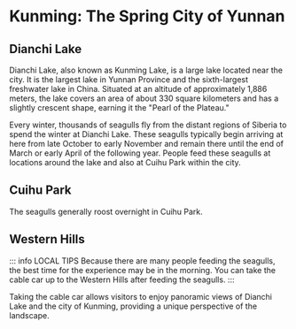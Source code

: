 # Kunming: The Spring City of Yunnan

## Dianchi Lake

Dianchi Lake, also known as Kunming Lake, is a large lake located near the city. It is the largest lake in Yunnan Province and the sixth-largest freshwater lake in China. Situated at an altitude of approximately 1,886 meters, the lake covers an area of about 330 square kilometers and has a slightly crescent shape, earning it the "Pearl of the Plateau."

Every winter, thousands of seagulls fly from the distant regions of Siberia to spend the winter at Dianchi Lake. These seagulls typically begin arriving at here from late October to early November and remain there until the end of March or early April of the following year. People feed these seagulls at locations around the lake and also at Cuihu Park within the city.

## Cuihu Park

The seagulls generally roost overnight in Cuihu Park.

<YouTube link="https://youtu.be/4NXieWrJLKM?si=TanaHwOKEAvgFwKf&t=1104">
<template #cover><img src="../../assets/youtube/china-is-collapsing-we-dont-think-so.jpg" /></template>
<template #title>China is Collapsing? We Don't Think so...</template>
<template #author>Two Mad Explorers</template>
<template #description>We receive messages and comments every day about how "China is falling apart" or "China is collapsing" but we find that the more we explore China, the more we find that this is simply not the truth.</template>
</YouTube>

## Western Hills

::: info LOCAL TIPS
Because there are many people feeding the seagulls, the best time for the experience may be in the morning. You can take the cable car up to the Western Hills after feeding the seagulls.
:::

Taking the cable car allows visitors to enjoy panoramic views of Dianchi Lake and the city of Kunming, providing a unique perspective of the landscape.

<YouTube link="https://youtu.be/4NXieWrJLKM?si=TanaHwOKEAvgFwKf&t=1104">
<template #cover><img src="../../assets/youtube/we-cant-believe-this-is-kunming.jpg" /></template>
<template #title>We Can't Believe THIS is Kunming China</template>
<template #author>Two Mad Explorers</template>
<template #description>Today, we are exploring the western mountains of Kunming city. Yunnan has some incredible scenery and Xishan in Kunming is certainly no exception.</template>
</YouTube>
